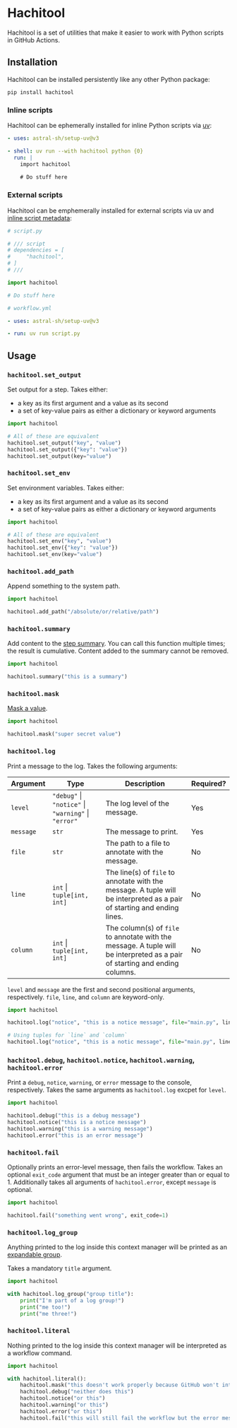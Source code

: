 # Hachitool

Hachitool is a set of utilities that make it easier to work with Python scripts in GitHub Actions.

## Installation

Hachitool can be installed persistently like any other Python package:

```shell
pip install hachitool
```

### Inline scripts

Hachitool can be ephemerally installed for inline Python scripts via [uv](https://docs.astral.sh/uv):

```yaml
- uses: astral-sh/setup-uv@v3

- shell: uv run --with hachitool python {0}
  run: |
    import hachitool

    # Do stuff here
```

### External scripts

Hachitool can be emphemerally installed for external scripts via uv and
[inline script metadata](https://packaging.python.org/en/latest/specifications/inline-script-metadata/#inline-script-metadata):

```python
# script.py

# /// script
# dependencies = [
#     "hachitool",
# ]
# ///

import hachitool

# Do stuff here
```

```yaml
# workflow.yml

- uses: astral-sh/setup-uv@v3

- run: uv run script.py
```

## Usage

### `hachitool.set_output`

Set output for a step. Takes either:

- a key as its first argument and a value as its second
- a set of key-value pairs as either a dictionary or keyword arguments

```python
import hachitool

# All of these are equivalent
hachitool.set_output("key", "value")
hachitool.set_output({"key": "value"})
hachitool.set_output(key="value")
```

### `hachitool.set_env`

Set environment variables. Takes either:

- a key as its first argument and a value as its second
- a set of key-value pairs as either a dictionary or keyword arguments

```python
import hachitool

# All of these are equivalent
hachitool.set_env("key", "value")
hachitool.set_env({"key": "value"})
hachitool.set_env(key="value")
```

### `hachitool.add_path`

Append something to the system path.

```python
import hachitool

hachitool.add_path("/absolute/or/relative/path")
```

### `hachitool.summary`

Add content to
the [step summary](https://docs.github.com/en/actions/writing-workflows/choosing-what-your-workflow-does/workflow-commands-for-github-actions#adding-a-job-summary).
You can call this function multiple times; the result is cumulative. Content added to the summary cannot be removed.

```python
import hachitool

hachitool.summary("this is a summary")
```

### `hachitool.mask`

[Mask a value](https://docs.github.com/en/actions/writing-workflows/choosing-what-your-workflow-does/workflow-commands-for-github-actions#masking-a-value-in-a-log).

```python
import hachitool

hachitool.mask("super secret value")
```

### `hachitool.log`

Print a message to the log. Takes the following arguments:

| **Argument** | **Type**                                            | **Description**                                                                                                             | **Required?** |
|--------------|-----------------------------------------------------|-----------------------------------------------------------------------------------------------------------------------------|---------------|
| `level`      | `"debug"` \| `"notice"` \| `"warning"` \| `"error"` | The log level of the message.                                                                                               | Yes           |
| `message`    | `str`                                               | The message to print.                                                                                                       | Yes           |
| `file`       | `str`                                               | The path to a file to annotate with the message.                                                                            | No            |
| `line`       | `int` \| `tuple[int, int]`                          | The line(s) of `file` to annotate with the message. A tuple will be interpreted as a pair of starting and ending lines.     | No            |
| `column`     | `int` \| `tuple[int, int]`                          | The column(s) of `file` to annotate with the message. A tuple will be interpreted as a pair of starting and ending columns. | No            |                                                                                                   |          

`level` and `message` are the first and second positional arguments, respectively.
`file`, `line`, and `column` are keyword-only.

```python
import hachitool

hachitool.log("notice", "this is a notice message", file="main.py", line=1, column=6)

# Using tuples for `line` and `column`
hachitool.log("notice", "this is a notic message", file="main.py", line=(1, 5), column=(6, 10))
```

### `hachitool.debug`, `hachitool.notice`, `hachitool.warning`, `hachitool.error`

Print a `debug`, `notice`, `warning`, or `error` message to the console, respectively. Takes the same arguments
as `hachitool.log` excpet for `level`.

```python
import hachitool

hachitool.debug("this is a debug message")
hachitool.notice("this is a notice message")
hachitool.warning("this is a warning message")
hachitool.error("this is an error message")
```

### `hachitool.fail`

Optionally prints an error-level message, then fails the workflow. Takes an optional `exit_code` argument
that must be an integer greater than or equal to 1. Additionally takes all arguments of `hachitool.error`,
except `message` is optional.

```python
import hachitool

hachitool.fail("something went wrong", exit_code=1)
```

### `hachitool.log_group`

Anything printed to the log inside this context manager will be printed as
an [expandable group](https://docs.github.com/en/actions/writing-workflows/choosing-what-your-workflow-does/workflow-commands-for-github-actions#grouping-log-lines).

Takes a mandatory `title` argument.

```python
import hachitool

with hachitool.log_group("group title"):
    print("I'm part of a log group!")
    print("me too!")
    print("me three!")
```

### `hachitool.literal`

Nothing printed to the log inside this context manager will be interpreted as a workflow command.

```python
import hachitool

with hachitool.literal():
    hachitool.mask("this doesn't work properly because GitHub won't interpret it as a workflow command")
    hachitool.debug("neither does this")
    hachitool.notice("or this")
    hachitool.warning("or this")
    hachitool.error("or this")
    hachitool.fail("this will still fail the workflow but the error message won't print correctly")
```